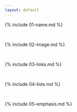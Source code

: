 ```yaml
---
layout: default
---
```


{% include 01-name.md %}

<br>

{% include 02-image.md %}




<br>




{% include 03-links.md %}

<br>

{% include 04-lists.md %}

<br>

{% include 05-emphasis.md %}

